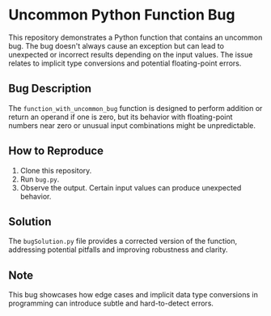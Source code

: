 # Uncommon Python Function Bug

This repository demonstrates a Python function that contains an uncommon bug. The bug doesn't always cause an exception but can lead to unexpected or incorrect results depending on the input values. The issue relates to implicit type conversions and potential floating-point errors.

## Bug Description

The `function_with_uncommon_bug` function is designed to perform addition or return an operand if one is zero, but its behavior with floating-point numbers near zero or unusual input combinations might be unpredictable.

## How to Reproduce

1. Clone this repository.
2. Run `bug.py`.
3. Observe the output. Certain input values can produce unexpected behavior.

## Solution

The `bugSolution.py` file provides a corrected version of the function, addressing potential pitfalls and improving robustness and clarity.

## Note

This bug showcases how edge cases and implicit data type conversions in programming can introduce subtle and hard-to-detect errors.